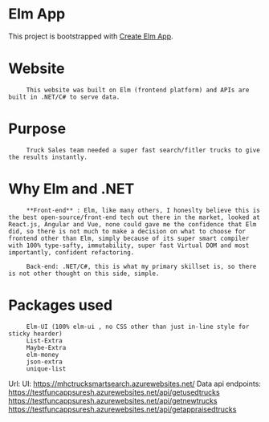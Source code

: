 
# Elm App

This project is bootstrapped with [Create Elm App](https://github.com/halfzebra/create-elm-app).

# Website

         This website was built on Elm (frontend platform) and APIs are built in .NET/C# to serve data.

# Purpose
 
         Truck Sales team needed a super fast search/fitler trucks to give the results instantly.

# Why Elm and .NET

         **Front-end** : Elm, like many others, I honeslty believe this is the best open-source/front-end tech out there in the market, looked at React.js, Angular and Vue, none could gave me the confidence that Elm did, so there is not much to make a decision on what to choose for frontend other than Elm, simply because of its super smart compiler with 100% type-safty, immutability, super fast Virtual DOM and most importantly, confident refactoring.
         
         Back-end: .NET/C#, this is what my primary skillset is, so there is not other thought on this side, simple.

# Packages used

         Elm-UI (100% elm-ui , no CSS other than just in-line style for sticky hearder)
         List-Extra
         Maybe-Extra
         elm-money
         json-extra
         unique-list

Url:
         UI: https://mhctrucksmartsearch.azurewebsites.net/
         Data api endpoints:
                  https://testfuncappsuresh.azurewebsites.net/api/getusedtrucks
                  https://testfuncappsuresh.azurewebsites.net/api/getnewtrucks
                  https://testfuncappsuresh.azurewebsites.net/api/getappraisedtrucks


         









